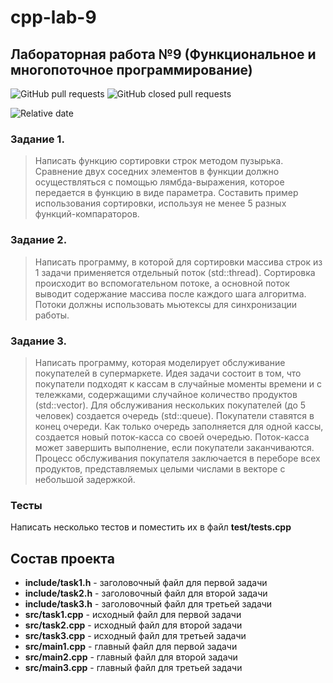 # cpp-lab-9

## Лабораторная работа №9 (Функциональное и многопоточное программирование)

![GitHub pull requests](https://img.shields.io/github/issues-pr/HSE-CS/tp-lab-9)
![GitHub closed pull requests](https://img.shields.io/github/issues-pr-closed/HSE-CS/tp-lab-9)

![Relative date](https://img.shields.io/date/1623013200)


### Задание 1.

> Написать функцию сортировки строк методом пузырька. Сравнение двух соседних элементов в функции должно осуществляться с помощью лямбда-выражения, которое передается в функцию в виде параметра. Составить пример использования сортировки, используя не менее 5 разных функций-компараторов.

### Задание 2.

> Написать программу, в которой для сортировки массива строк из 1 задачи применяется отдельный поток (std::thread). Сортировка происходит во вспомогательном потоке, а основной поток выводит содержание массива после каждого шага алгоритма. Потоки должны использовать мьютексы для синхронизации работы.

### Задание 3.

> Написать программу, которая моделирует обслуживание покупателей в супермаркете. Идея задачи состоит в том, что покупатели подходят к кассам в случайные моменты времени и с тележками, содержащими случайное количество продуктов (std::vector). Для обслуживания нескольких покупателей (до 5 человек) создается очередь (std::queue). Покупатели ставятся в конец очереди. Как только очередь заполняется для одной кассы, создается новый поток-касса со своей очередью. Поток-касса может завершить выполнение, если покупатели заканчиваются. Процесс обслуживания покупателя заключается в переборе всех продуктов, представляемых целыми числами в векторе с небольшой задержкой. 

### Тесты

Написать несколько тестов и поместить их в файл **test/tests.cpp**

## Состав проекта

- **include/task1.h** - заголовочный файл для первой задачи
- **include/task2.h** - заголовочный файл для второй задачи
- **include/task3.h** - заголовочный файл для третьей задачи
- **src/task1.cpp** - исходный файл для первой задачи
- **src/task2.cpp** - исходный файл для второй задачи
- **src/task3.cpp** - исходный файл для третьей задачи
- **src/main1.cpp** - главный файл для первой задачи
- **src/main2.cpp** - главный файл для второй задачи
- **src/main3.cpp** - главный файл для третьей задачи
